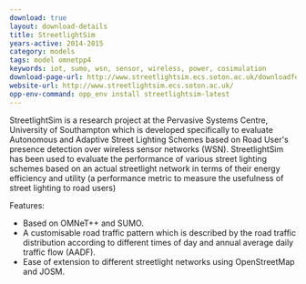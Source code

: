 ```yaml
---
download: true
layout: download-details
title: StreetlightSim
years-active: 2014-2015
category: models
tags: model omnetpp4
keywords: iot, sumo, wsn, sensor, wireless, power, cosimulation
download-page-url: http://www.streetlightsim.ecs.soton.ac.uk/downloadform.php
website-url: http://www.streetlightsim.ecs.soton.ac.uk/
opp-env-command: opp_env install streetlightsim-latest
---
```


StreetlightSim is a research project at the Pervasive Systems Centre, University
of Southampton which is developed specifically to evaluate Autonomous and
Adaptive Street Lighting Schemes based on Road User's presence detection over
wireless sensor networks (WSN).  StreetlightSim has been used to evaluate the
performance of various street lighting schemes based on an actual streetlight
network in terms of their energy efficiency and utility (a performance metric to
measure the usefulness of street lighting to road users)

Features:
- Based on OMNeT++ and SUMO.
- A customisable road traffic pattern which is described by the road traffic
  distribution according to different times of day and annual average daily
  traffic flow (AADF).
- Ease of extension to different streetlight networks using OpenStreetMap and JOSM.
